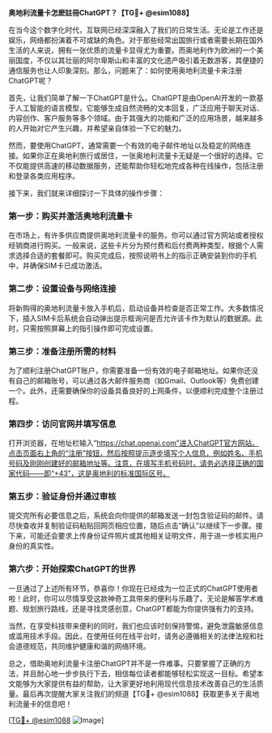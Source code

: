 **奥地利流量卡怎麽註冊ChatGPT？【TG💪+ @esim1088】**

在当今这个数字化时代，互联网已经深深融入了我们的日常生活。无论是工作还是娱乐，网络都扮演着不可或缺的角色。对于那些经常出国旅行或者需要长期在国外生活的人来说，拥有一张优质的流量卡显得尤为重要。而奥地利作为欧洲的一个美丽国度，不仅以其壮丽的阿尔卑斯山和丰富的文化遗产吸引着无数游客，其便捷的通信服务也让人印象深刻。那么，问题来了：如何使用奥地利流量卡来注册ChatGPT呢？

首先，让我们简单了解一下ChatGPT是什么。ChatGPT是由OpenAI开发的一款基于人工智能的语言模型，它能够生成自然流畅的文本回复，广泛应用于聊天对话、内容创作、客户服务等多个领域。由于其强大的功能和广泛的应用场景，越来越多的人开始对它产生兴趣，并希望亲自体验一下它的魅力。

然而，要使用ChatGPT，通常需要一个有效的电子邮件地址以及稳定的网络连接。如果你正在奥地利旅行或居住，一张奥地利流量卡无疑是一个很好的选择。它不仅能提供高速的移动数据服务，还能帮助你轻松地完成各种在线操作，包括注册和登录各类应用程序。

接下来，我们就来详细探讨一下具体的操作步骤：

### 第一步：购买并激活奥地利流量卡

在市场上，有许多供应商提供奥地利流量卡的服务。你可以通过官方网站或者授权经销商进行购买。一般来说，这些卡片分为预付费和后付费两种类型，根据个人需求选择合适的套餐即可。购买完成后，按照说明书上的指示正确安装到你的手机中，并确保SIM卡已成功激活。

### 第二步：设置设备与网络连接

将新购得的奥地利流量卡放入手机后，启动设备并检查是否正常工作。大多数情况下，插入SIM卡后系统会自动弹出提示框询问是否允许该卡作为默认的数据源。此时，只需按照屏幕上的指引操作即可完成设置。

### 第三步：准备注册所需的材料

为了顺利注册ChatGPT账户，你需要准备一份有效的电子邮箱地址。如果你还没有自己的邮箱账号，可以通过各大邮件服务商（如Gmail、Outlook等）免费创建一个。此外，还需要确保你的设备具备良好的上网条件，以便顺利完成整个注册过程。

### 第四步：访问官网并填写信息

打开浏览器，在地址栏输入“https://chat.openai.com”进入ChatGPT官方网站。点击页面右上角的“注册”按钮，然后按照提示逐步填写个人信息，例如姓名、手机号码及刚刚创建好的邮箱地址等。注意，在填写手机号码时，请务必选择正确的国家代码——即“+43”，这是奥地利的标准国际区号。

### 第五步：验证身份并通过审核

提交完所有必要信息之后，系统会向你提供的邮箱发送一封包含验证码的邮件。请尽快查收并复制验证码粘贴回网页相应位置，随后点击“确认”以继续下一步骤。接下来，可能还会要求上传身份证件照片或其他相关证明文件，用于进一步核实用户身份的真实性。

### 第六步：开始探索ChatGPT的世界

一旦通过了上述所有环节，恭喜你！你现在已经成为一位正式的ChatGPT使用者啦！此时，你可以尽情享受这款神奇工具带来的便利与乐趣了。无论是解答学术难题、规划旅行路线，还是寻找灵感创意，ChatGPT都能为你提供强有力的支持。

当然，在享受科技带来便利的同时，我们也应该时刻保持警惕，避免泄露敏感信息或滥用技术手段。因此，在使用任何在线平台时，请务必遵循相关的法律法规和社会道德规范，共同维护健康和谐的网络环境。

总之，借助奥地利流量卡注册ChatGPT并不是一件难事。只要掌握了正确的方法，并且耐心地一步步执行下去，相信每位读者都能够轻松实现这一目标。希望本文能够为大家提供有益的帮助，让大家更好地利用现代信息技术改善自己的生活质量。最后再次提醒大家关注我们的频道【TG💪+ @esim1088】获取更多关于奥地利流量卡的信息吧！

[[TG💪+ @esim1088](https://t.me/s/esim1088) ![Image](https://i.postimg.cc/4NQfJmqS/Snipaste-2025-05-13-00-14-12.png)]